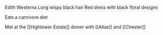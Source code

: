 Edith Westerna
Long wispy black hair
Red dress with black floral designs

Eats a carnivore diet

Met at the [[Hightower Estate]] dinner with [[Atlas]] and [[Chester]]